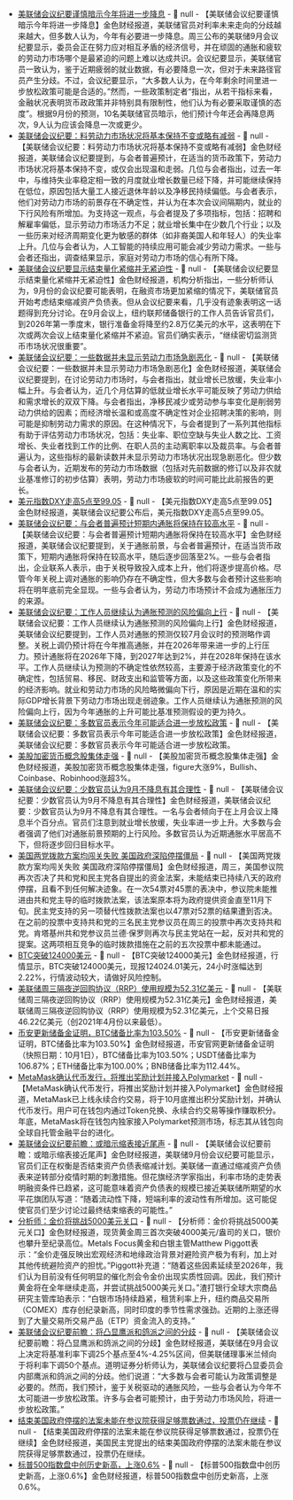 - [美联储会议纪要谨慎暗示今年将进一步降息](https://flash.jin10.com/detail/20251009021824569800) - 📰 null - 【美联储会议纪要谨慎暗示今年将进一步降息】金色财经报道，美联储官员对利率未来走向的分歧越来越大，但多数人认为，今年有必要进一步降息。周三公布的美联储9月会议纪要显示，委员会正在努力应对相互矛盾的经济信号，并在顽固的通胀和疲软的劳动力市场哪个是最紧迫的问题上难以达成共识。会议纪要显示，美联储官员一致认为，鉴于近期疲弱的就业数据，有必要降息一次，但对于未来路径官员产生分歧。不过，会议纪要显示，“大多数人认为，在今年剩余时间里进一步放松政策可能是合适的。”然而，一些政策制定者“指出，从若干指标来看，金融状况表明货币政政策并非特别具有限制性，他们认为有必要采取谨慎的态度”。根据9月份的预测，10名美联储官员暗示，他们预计今年还会再降息两次，9人认为应该会降息一次或更少。
- [美联储会议纪要：料劳动力市场状况将基本保持不变或略有减弱](https://flash.jin10.com/detail/20251009021506490800) - 📰 null - 【美联储会议纪要：料劳动力市场状况将基本保持不变或略有减弱】金色财经报道，美联储会议纪要提到，与会者普遍预计，在适当的货币政策下，劳动力市场状况将基本保持不变，或仅会出现温和走弱。几位与会者指出，过去一年中，与维持失业率稳定相一致的月度就业增长数量已经下降，并可能继续保持在低位，原因包括大量工人接近退休年龄以及净移民持续偏低。与会者表示，他们对劳动力市场的前景存在不确定性，并认为在本次会议间隔期内，就业的下行风险有所增加。为支持这一观点，与会者提及了多项指标，包括：招聘和解雇率偏低，显示劳动力市场活力不足；就业增长集中在少数几个行业；以及一些历来对经济周期变化更为敏感的群体（如非裔美国人和年轻人）的失业率上升。几位与会者认为，人工智能的持续应用可能会减少劳动力需求。一些与会者还指出，调查结果显示，家庭对劳动力市场的信心有所下降。
- [美联储会议纪要显示结束量化紧缩并无紧迫性](https://flash.jin10.com/detail/20251009021442562800) - 📰 null - 【美联储会议纪要显示结束量化紧缩并无紧迫性】金色财经报道，机构分析指出，一些分析师认为，9月份的会议纪要可能表明，在融资市场更加紧缩的情况下，美联储官员开始考虑结束缩减资产负债表。但从会议纪要来看，几乎没有迹象表明这一话题得到充分讨论。在9月会议上，纽约联邦储备银行的工作人员告诉官员们，到2026年第一季度末，银行准备金将降至约2.8万亿美元的水平，这表明在下次或两次会议上结束量化紧缩并不紧迫。官员们确实表示，“继续密切监测货币市场状况很重要”。
- [美联储会议纪要：一些数据并未显示劳动力市场急剧恶化](https://flash.jin10.com/detail/20251009021203524800) - 📰 null - 【美联储会议纪要：一些数据并未显示劳动力市场急剧恶化】金色财经报道，美联储会议纪要提到，在讨论劳动力市场时，与会者指出，就业增长已放缓，失业率小幅上升。与会者认为，近几个月估算的低就业增长水平可能反映了劳动力供给和需求增长的双双下降。与会者指出，净移民减少或劳动参与率变化是削弱劳动力供给的因素；而经济增长温和或高度不确定性对企业招聘决策的影响，则可能是抑制劳动力需求的原因。在这种情况下，与会者提到了一系列其他指标有助于评估劳动力市场状况，包括：失业率、职位空缺与失业人数之比、工资增长、失业者找到工作的比例、在职人员的主动离职率以及裁员率。与会者普遍认为，这些指标的最新读数并未显示劳动力市场状况出现急剧恶化。但少数与会者认为，近期发布的劳动力市场数据（包括对先前数据的修订以及非农就业基准修订的初步估算）表明，劳动力市场疲软的时间可能比此前报告的更长。
- [美元指数DXY走高5点至99.05]() - 📰 null - 【美元指数DXY走高5点至99.05】金色财经报道，美联储会议纪要公布后，美元指数DXY走高5点至99.05。
- [美联储会议纪要：与会者普遍预计短期内通胀将保持在较高水平](https://flash.jin10.com/detail/20251009020728756800) - 📰 null - 【美联储会议纪要：与会者普遍预计短期内通胀将保持在较高水平】金色财经报道，美联储会议纪要提到，关于通胀前景，与会者普遍预计，在适当货币政策下，短期内通胀将保持在较高水平，随后逐步回落至2%。一些与会者指出，企业联系人表示，由于关税导致投入成本上升，他们将逐步提高价格。尽管今年关税上调对通胀的影响仍存在不确定性，但大多数与会者预计这些影响将在明年底前完全显现。一些与会者认为，劳动力市场预计不会成为通胀压力的来源。
- [美联储会议纪要：工作人员继续认为通胀预测的风险偏向上行](https://flash.jin10.com/detail/20251009020408871800) - 📰 null - 【美联储会议纪要：工作人员继续认为通胀预测的风险偏向上行】金色财经报道，美联储会议纪要提到，工作人员对通胀的预测仅较7月会议时的预测略作调整。关税上调仍预计将在今年推高通胀，并在2026年带来进一步的上行压力。预计通胀将在2026年下降，到2027年达到2%，并在2028年保持在该水平。工作人员继续认为预测的不确定性依然较高，主要源于经济政策变化的不确定性，包括贸易、移民、财政支出和监管等方面，以及这些政策变化所带来的经济影响。就业和劳动力市场的风险略微偏向下行，原因是近期在温和的实际GDP增长背景下劳动力市场出现走弱迹象。工作人员继续认为通胀预测的风险偏向上行，因为今年通胀的上升可能比基准预测假设的更为持久。
- [美联储会议纪要：多数官员表示今年可能适合进一步放松政策](https://flash.jin10.com/detail/20251009020332747800) - 📰 null - 【美联储会议纪要：多数官员表示今年可能适合进一步放松政策】金色财经报道，美联储会议纪要：多数官员表示今年可能适合进一步放松政策。
- [美股加密货币概念股集体走强]() - 📰 null - 【美股加密货币概念股集体走强】金色财经报道，美股加密货币概念股集体走强，figure大涨9%，Bullish、Coinbase、Robinhood涨超3%。
- [美联储会议纪要：少数官员认为9月不降息有其合理性]() - 📰 null - 【美联储会议纪要：少数官员认为9月不降息有其合理性】金色财经报道，美联储会议纪要：少数官员认为9月不降息有其合理性。一名与会者倾向于在上月会议上降息半个百分点。官员们注意到就业增长放缓，失业率进一步上升。大多数与会者强调了他们对通胀前景预期的上行风险。多数官员认为近期通胀水平居高不下，但将逐步回归目标水平。
- [美国两党拨款方案均闯关失败 美国政府深陷停摆僵局](https://flash.jin10.com/detail/20251009014549943800) - 📰 null - 【美国两党拨款方案均闯关失败 美国政府深陷停摆僵局】金色财经报道，周三，美国参议院再次否决了共和党和民主党各自提出的资金法案，未能结束已持续八天的政府停摆，且看不到任何解决迹象。在一次54票对45票的表决中，参议院未能推进由共和党主导的临时拨款法案，该法案原本将为政府提供资金直至11月下旬。民主党支持的另一项替代性拨款法案也以47票对52票的结果遭到否决。在之前的投票中支持共和党的三名民主党参议员在周三的投票中再次支持共和党。肯塔基州共和党参议员兰德·保罗则再次与民主党站在一起，反对共和党的提案。这两项相互竞争的临时拨款措施在之前的五次投票中都未能通过。
- [BTC突破124000美元]() - 📰 null - 【BTC突破124000美元】金色财经报道，行情显示，BTC突破124000美元，现报124024.01美元，24小时涨幅达到2.22%，行情波动较大，请做好风险控制。
- [美联储周三隔夜逆回购协议（RRP）使用规模为52.31亿美元](https://www.cls.cn/detail/2163686) - 📰 null - 【美联储周三隔夜逆回购协议（RRP）使用规模为52.31亿美元】金色财经报道，美联储周三隔夜逆回购协议（RRP）使用规模为52.31亿美元，上个交易日报46.22亿美元（创2021年4月份以来最低）。
- [币安更新储备金证明，BTC储备比率为103.50%](https://www.binance.com/en/proof-of-reserves) - 📰 null - 【币安更新储备金证明，BTC储备比率为103.50%】金色财经报道，币安官网更新储备金证明（快照日期：10月1日），BTC储备比率为103.50%；USDT储备比率为106.87%；ETH储备比率为100.00%；BNB储备比率为112.44%。
- [MetaMask确认代币发行，将推出奖励计划并接入Polymarket](https://metamask.io/news/metamask-expands-trading-with-perpetual-futures-and-rewards-confirms-token?utm_source=twitter&utm_medium=social&utm_campaign=cmp-5758613-afbf08) - 📰 null - 【MetaMask确认代币发行，将推出奖励计划并接入Polymarket】金色财经报道，MetaMask已上线永续合约交易，将于10月底推出积分奖励计划，并确认代币发行。用户可在钱包内通过Token兑换、永续合约交易等操作赚取积分。年底，MetaMask将在钱包内独家接入Polymarket预测市场，标志其从钱包向全球自托管金融平台的进化。
- [美联储会议纪要前瞻：或暗示缩表接近尾声](https://flash.jin10.com/detail/20251009005920230800) - 📰 null - 【美联储会议纪要前瞻：或暗示缩表接近尾声】金色财经报道，美联储9月份会议纪要可能显示，官员们正在权衡是否结束资产负债表缩减计划。美联储一直通过缩减资产负债表来逆转部分疫情时期的刺激措施。但花旗经济学家指出，利率市场的走势表明融资条件已趋紧，这可能意味着资产负债表的规模已接近美联储所期望的水平花旗团队写道：“随着流动性下降，短端利率的波动性有所增加。这可能促使官员们至少讨论过最终结束缩表的可能性。”
- [分析师：金价将挑战5000美元关口](https://flash.jin10.com/detail/20251009005245754800) - 📰 null - 【分析师：金价将挑战5000美元关口】金色财经报道，现货黄金周三首次突破4000美元/盎司的关口，银价也攀升至纪录高位。Metals Focus黄金和白银主管Matthew Piggott表示：“金价走强反映出宏观经济和地缘政治背景对避险资产极为有利，加上对其他传统避险资产的担忧。”Piggott补充道：“随着这些因素延续至2026年，我们认为目前没有任何明显的催化剂会令金价出现实质性回调。因此，我们预计黄金将在全年继续走高，并尝试挑战5000美元关口。”渣打银行全球大宗商品研究主管库珀表示：“白银市场持续趋紧，租赁利率上升，纽约商品交易所（COMEX）库存创纪录新高，同时印度的季节性需求强劲。近期的上涨还得到了大量交易所交易产品（ETP）资金流入的支持。”
- [美联储会议纪要前瞻：将凸显鹰派和鸽派之间的分歧](https://flash.jin10.com/detail/20251009003803670800) - 📰 null - 【美联储会议纪要前瞻：将凸显鹰派和鸽派之间的分歧】金色财经报道，美联储在9月会议上决定将基准利率下调25个基点至4%-4.25%区间，但美联储理事米兰倾向于将利率下调50个基点。道明证券分析师认为，美联储会议纪要将凸显委员会内部鹰派和鸽派之间的分歧。他们说道：“大多数与会者可能认为政策调整是必要的。然而，我们预计，鉴于关税驱动的通胀风险，一些与会者认为今年不太可能进一步放松政策。许多与会者可能预计，由于劳动力市场风险，将进一步放松政策。”
- [结束美国政府停摆的法案未能在参议院获得足够票数通过，投票仍在继续](https://flash.jin10.com/detail/20251009002826698800) - 📰 null - 【结束美国政府停摆的法案未能在参议院获得足够票数通过，投票仍在继续】金色财经报道，美国民主党提出的结束美国政府停摆的法案未能在参议院获得足够票数通过，投票仍在继续。
- [标普500指数盘中创历史新高，上涨0.6%]() - 📰 null - 【标普500指数盘中创历史新高，上涨0.6%】金色财经报道，标普500指数盘中创历史新高，上涨0.6%。
